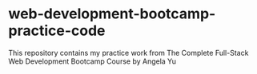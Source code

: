 # web-development-bootcamp-practice-code
This repository contains my practice work from The Complete Full-Stack Web Development Bootcamp Course by Angela Yu
